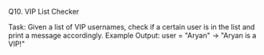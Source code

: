 Q10. VIP List Checker

Task: Given a list of VIP usernames, check if a certain user is in the list and print a message accordingly.
Example Output:
user = "Aryan" → "Aryan is a VIP!"